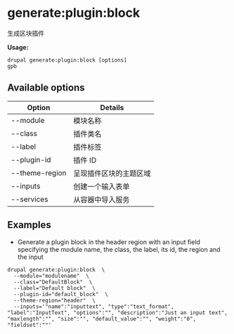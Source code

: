# generate:plugin:block
生成区块插件

**Usage:**
```
drupal generate:plugin:block [options]
gpb
```

## Available options
Option | Details
-------|-------------
--module | 模块名称
--class | 插件类名
--label | 插件标签
--plugin-id | 插件 ID
--theme-region | 呈现插件区块的主题区域
--inputs | 创建一个输入表单
--services | 从容器中导入服务

## Examples
* Generate a plugin block in the header region with an input field specifying the module name, the class, the label, its id, the region and the input
```
drupal generate:plugin:block  \
  --module="modulename"  \
  --class="DefaultBlock"  \
  --label="Default block"  \
  --plugin-id="default_block"  \
  --theme-region="header"  \
  --inputs='"name":"inputtext", "type":"text_format", "label":"InputText", "options":"", "description":"Just an input text", "maxlength":"", "size":"", "default_value":"", "weight":"0", "fieldset":""'
```
